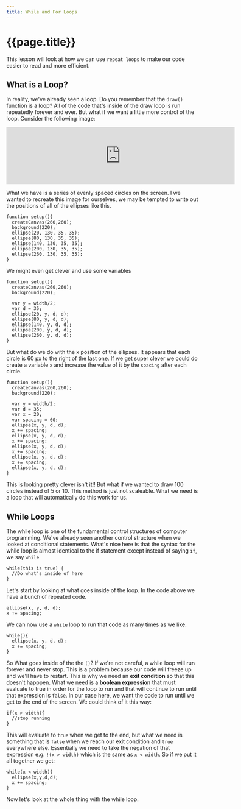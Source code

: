 ```yaml
---
title: While and For Loops
---
```

# {{page.title}}
This lesson will look at how we can use  `repeat loops` to make our code easier to read and more efficient.

## What is a Loop?
In reality, we've already seen a loop. Do you remember that the `draw()` function is a loop? All of the code that's inside of the draw loop is run repeatedly forever and ever. But what if we want a little more control of the loop. Consider the following image:

<iframe width="600 height="280" frameborder="0" src="https://editor.p5js.org/embed/Bk4dOxgt7"></iframe>

What we have is a series of evenly spaced circles on the screen. I we wanted to recreate this image for ourselves, we may be tempted to write out the positions of all of the ellipses like this.
```
function setup(){
  createCanvas(260,260);
  background(220);
  ellipse(20, 130, 35, 35);
  ellipse(80, 130, 35, 35);
  ellipse(140, 130, 35, 35);
  ellipse(200, 130, 35, 35);
  ellipse(260, 130, 35, 35);
}
```
We might even get clever and use some variables
```
function setup(){
  createCanvas(260,260);
  background(220);

  var y = width/2;
  var d = 35;
  ellipse(20, y, d, d);
  ellipse(80, y, d, d);
  ellipse(140, y, d, d);
  ellipse(200, y, d, d);
  ellipse(260, y, d, d);
}
```
But what do we do with the x position of the ellipses. It appears that each circle is 60 px to the right of the last one. If we get super clever we could do create a variable `x` and increase the value of it by the `spacing` after each circle.
```
function setup(){
  createCanvas(260,260);
  background(220);

  var y = width/2;
  var d = 35;
  var x = 20;
  var spacing = 60;
  ellipse(x, y, d, d);
  x += spacing;
  ellipse(x, y, d, d);
  x += spacing;
  ellipse(x, y, d, d);
  x += spacing;
  ellipse(x, y, d, d);
  x += spacing;
  ellipse(x, y, d, d);
}
```
This is looking pretty clever isn't it!! But what if we wanted to draw 100 circles instead of 5 or 10. This method is just not scaleable. What we need is a loop that will automatically do this work for us.

## While Loops
The while loop is one of the fundamental control structures of computer programming. We've already seen another control structure when we looked at conditional statements. What's nice here is that the syntax for the while loop is almost identical to the if statement except instead of saying `if`, we say `while`
```
while(this is true) {
  //Do what's inside of here
}
```
Let's start by looking at what goes inside of the loop. In the code above we have a bunch of repeated code.
```
ellipse(x, y, d, d);
x += spacing;
```
We can now use a `while` loop to run that code as many times as we like.
```
while(){
  ellipse(x, y, d, d);
  x += spacing;
}
```
So What goes inside of the the `()`? If we're not careful, a while loop will run forever and never stop. This is a problem because our code will freeze up and we'll have to restart. This is why we need an **exit condition** so that this doesn't happpen. What we need is a **boolean expression** that must evaluate to true in order for the loop to run and that will continue to run until that expression is `false`. In our case here, we want the code to run until we get to the end of the screen. We could think of it this way:
```
if(x > width){
  //stop running
}
```
This will evaluate to `true` when we get to the end, but what we need is something that is `false` when we reach our exit condition and `true` everywhere else. Essentially we need to take the negation of that expression e.g. `!(x > width)` which is the same as `x < width`. So if we put it all together we get:
```
while(x < width){
  ellipse(x,y,d,d);
  x += spacing;
}
```
Now let's look at the whole thing with the while loop.

<script type="text/p5" data-autoplay data-width="300" data-preview-width="260" data-height="400">
function setup(){
  createCanvas(260,260);
  background(220);

  var y = width/2;
  var d = 35;
  var x = 20;
  var spacing = 60;
  while(x < width){
    ellipse(x,y,d,d);
    x += spacing;
  }
}
</script>
